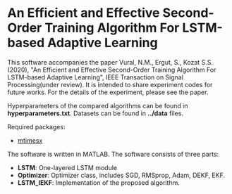 # An Efficient and Effective Second-Order Training Algorithm For LSTM-based Adaptive Learning

This software accompanies the paper Vural, N.M., Ergut, S., Kozat S.S. (2020), "An Efficient and Effective Second-Order Training Algorithm For LSTM-based Adaptive Learning", IEEE Transaction on Signal Processing(under review). It is intended to share experiment codes for future works. For the details of the experiment, please see the paper. 

Hyperparameters of the compared algorithms can be found in **hyperparameters.txt**. Datasets can be found in **../data** files.

Required packages:
* [mtimesx](https://www.mathworks.com/matlabcentral/fileexchange/25977-mtimesx-fast-matrix-multiply-with-multi-dimensional-support)

The software is written in MATLAB. The software consists of three parts:
* **LSTM**: One-layered LSTM module
* **Optimizer**: Optimizer class, includes SGD, RMSprop, Adam, DEKF, EKF.
* **LSTM_IEKF**: Implementation of the proposed algorithm.
